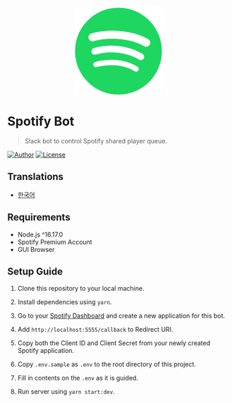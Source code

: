 <p align="center">
   <img src="public/icon.png" width="200px"/>
</p>

# Spotify Bot

> Slack bot to control Spotify shared player queue.

[![Author](https://img.shields.io/badge/author-RunFridge-green?style=flat)](https://github.com/hwhang0917)
[![License](https://img.shields.io/github/license/RunFridge/film-book)](https://github.com/hwhang0917/spotify-bot/blob/master/LICENSE)

## Translations

- [한국어](docs/README_ko.md)

## Requirements

- Node.js ^16.17.0
- Spotify Premium Account
- GUI Browser

## Setup Guide

1. Clone this repository to your local machine.

2. Install dependencies using `yarn`.

3. Go to your [Spotify Dashboard](https://developer.spotify.com/dashboard/applications) and create a new application for this bot.

4. Add `http://localhost:5555/callback` to Redirect URI.

5. Copy both the Client ID and Client Secret from your newly created Spotify application.

6. Copy `.env.sample` as `.env` to the root directory of this project.

7. Fill in contents on the `.env` as it is guided.

8. Run server using `yarn start:dev`.
